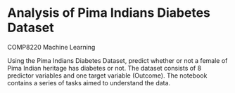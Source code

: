# Analysis of Pima Indians Diabetes Dataset
 COMP8220 Machine Learning

Using the Pima Indians Diabetes Dataset, predict whether or not a female of Pima Indian heritage has diabetes or not. The dataset consists of 8 predictor variables and one target variable (Outcome). The notebook contains a series of tasks aimed to understand the data.

